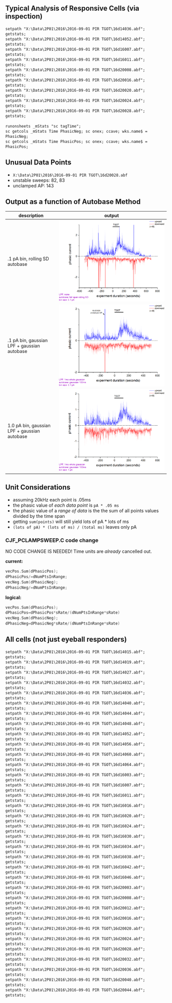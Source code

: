 ## Typical Analysis of Responsive Cells (via inspection)
```
setpath "X:\Data\2P01\2016\2016-09-01 PIR TGOT\16d14036.abf";  getstats;
setpath "X:\Data\2P01\2016\2016-09-01 PIR TGOT\16d14052.abf";  getstats; 
setpath "X:\Data\2P01\2016\2016-09-01 PIR TGOT\16d16007.abf";  getstats; 
setpath "X:\Data\2P01\2016\2016-09-01 PIR TGOT\16d16011.abf";  getstats; 
setpath "X:\Data\2P01\2016\2016-09-01 PIR TGOT\16d20008.abf";  getstats; 
setpath "X:\Data\2P01\2016\2016-09-01 PIR TGOT\16d20016.abf";  getstats; 
setpath "X:\Data\2P01\2016\2016-09-01 PIR TGOT\16d20020.abf";  getstats;
setpath "X:\Data\2P01\2016\2016-09-01 PIR TGOT\16d20024.abf";  getstats;
setpath "X:\Data\2P01\2016\2016-09-01 PIR TGOT\16d20028.abf";  getstats;

runonsheets _mStats "sc tagTime";
sc getcols _mStats Time PhasicNeg; sc onex; ccave; wks.name$ = PhasicNeg;
sc getcols _mStats Time PhasicPos; sc onex; ccave; wks.name$ = PhasicPos;
```

## Unusual Data Points
- `X:\Data\2P01\2016\2016-09-01 PIR TGOT\16d20028.abf`
 - unstable sweeps: 82, 83
 - unclamped AP: 143

## Output as a function of Autobase Method
description | output
---|---
.1 pA bin, rolling SD autobase|![](demo_sd.png)
.1 pA bin, gaussian LPF + gaussian autobase|![](demo_point.png)
1.0 pA bin, gaussian LPF + gaussian autobase|![](demo_whole.png)

## Unit Considerations
- assuming 20kHz each point is .05ms
- the phasic value of _each data point_ is ```pA * .05 ms```
- the phasic value of a _range of data_ is the the sum of all points values divided by the time span
 - getting ```sum(points)``` will still yield lots of pA * lots of ms
 - ```(lots of pA) * (lots of ms) / (total ms)```  leaves only pA

### CJF_PCLAMPSWEEP.C code change
NO CODE CHANGE IS NEEDED! Time units are _already_ cancelled out.

**current:**
```C
vecPos.Sum(dPhasicPos);
dPhasicPos/=dNumPtsInRange;
vecNeg.Sum(dPhasicNeg);
dPhasicNeg/=dNumPtsInRange;	
```

**logical:**
```C
vecPos.Sum(dPhasicPos);
dPhasicPos=dPhasicPos*sRate/(dNumPtsInRange*sRate)
vecNeg.Sum(dPhasicNeg);
dPhasicNeg=dPhasicNeg*sRate/(dNumPtsInRange*sRate)
```

## All cells (not just eyeball responders)
```
setpath "X:\Data\2P01\2016\2016-09-01 PIR TGOT\16d14015.abf";  getstats;
setpath "X:\Data\2P01\2016\2016-09-01 PIR TGOT\16d14019.abf";  getstats;
setpath "X:\Data\2P01\2016\2016-09-01 PIR TGOT\16d14027.abf";  getstats;
setpath "X:\Data\2P01\2016\2016-09-01 PIR TGOT\16d14032.abf";  getstats;
setpath "X:\Data\2P01\2016\2016-09-01 PIR TGOT\16d14036.abf";  getstats;
setpath "X:\Data\2P01\2016\2016-09-01 PIR TGOT\16d14040.abf";  getstats;
setpath "X:\Data\2P01\2016\2016-09-01 PIR TGOT\16d14044.abf";  getstats;
setpath "X:\Data\2P01\2016\2016-09-01 PIR TGOT\16d14048.abf";  getstats;
setpath "X:\Data\2P01\2016\2016-09-01 PIR TGOT\16d14052.abf";  getstats;
setpath "X:\Data\2P01\2016\2016-09-01 PIR TGOT\16d14056.abf";  getstats;
setpath "X:\Data\2P01\2016\2016-09-01 PIR TGOT\16d14060.abf";  getstats;
setpath "X:\Data\2P01\2016\2016-09-01 PIR TGOT\16d14064.abf";  getstats;
setpath "X:\Data\2P01\2016\2016-09-01 PIR TGOT\16d16003.abf";  getstats;
setpath "X:\Data\2P01\2016\2016-09-01 PIR TGOT\16d16007.abf";  getstats;
setpath "X:\Data\2P01\2016\2016-09-01 PIR TGOT\16d16011.abf";  getstats;
setpath "X:\Data\2P01\2016\2016-09-01 PIR TGOT\16d16016.abf";  getstats;
setpath "X:\Data\2P01\2016\2016-09-01 PIR TGOT\16d16020.abf";  getstats;
setpath "X:\Data\2P01\2016\2016-09-01 PIR TGOT\16d16024.abf";  getstats;
setpath "X:\Data\2P01\2016\2016-09-01 PIR TGOT\16d16030.abf";  getstats;
setpath "X:\Data\2P01\2016\2016-09-01 PIR TGOT\16d16034.abf";  getstats;
setpath "X:\Data\2P01\2016\2016-09-01 PIR TGOT\16d16038.abf";  getstats;
setpath "X:\Data\2P01\2016\2016-09-01 PIR TGOT\16d16042.abf";  getstats;
setpath "X:\Data\2P01\2016\2016-09-01 PIR TGOT\16d16046.abf";  getstats;
setpath "X:\Data\2P01\2016\2016-09-01 PIR TGOT\16d20003.abf";  getstats;
setpath "X:\Data\2P01\2016\2016-09-01 PIR TGOT\16d20008.abf";  getstats;
setpath "X:\Data\2P01\2016\2016-09-01 PIR TGOT\16d20012.abf";  getstats;
setpath "X:\Data\2P01\2016\2016-09-01 PIR TGOT\16d20016.abf";  getstats;
setpath "X:\Data\2P01\2016\2016-09-01 PIR TGOT\16d20020.abf";  getstats;
setpath "X:\Data\2P01\2016\2016-09-01 PIR TGOT\16d20024.abf";  getstats;
setpath "X:\Data\2P01\2016\2016-09-01 PIR TGOT\16d20028.abf";  getstats;
setpath "X:\Data\2P01\2016\2016-09-01 PIR TGOT\16d20032.abf";  getstats;
setpath "X:\Data\2P01\2016\2016-09-01 PIR TGOT\16d20036.abf";  getstats;
setpath "X:\Data\2P01\2016\2016-09-01 PIR TGOT\16d20040.abf";  getstats;
setpath "X:\Data\2P01\2016\2016-09-01 PIR TGOT\16d20044.abf";  getstats;
```
